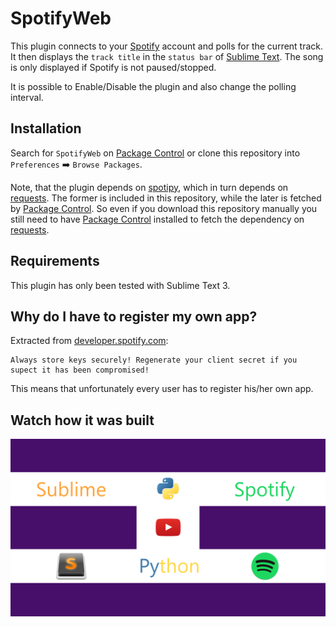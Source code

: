 # SpotifyWeb
This plugin connects to your [Spotify](https://www.spotify.com/) account and polls for the current track. It then displays the `track title` in the `status bar` of [Sublime Text](https://www.sublimetext.com/). The song is only displayed if Spotify is not paused/stopped.

It is possible to Enable/Disable the plugin and also change the polling interval.

## Installation
Search for `SpotifyWeb` on [Package Control](https://packagecontrol.io/installation#st3) or clone this repository into `Preferences` :arrow_right:  `Browse Packages`.

Note, that the plugin depends on [spotipy](https://spotipy.readthedocs.io), which in turn depends on [requests](https://github.com/requests/requests). The former is included in this repository, while the later is fetched by [Package Control](https://packagecontrol.io/installation#st3). So even if you download this repository manually you still need to have [Package Control](https://packagecontrol.io/installation#st3) installed to fetch the dependency on [requests](https://github.com/requests/requests).

## Requirements
This plugin has only been tested with Sublime Text 3.

## Why do I have to register my own app?
Extracted from [developer.spotify.com](https://developer.spotify.com/my-applications/#!/applications):
```
Always store keys securely! Regenerate your client secret if you supect it has been compromised!
```
This means that unfortunately every user has to register his/her own app.

## Watch how it was built
[![Watch on YouTube](resources/thumbnail_youtube.png)](https://youtu.be/1O-c-4mXqRc?list=PLJGDHERh23x_t5w5U3e_cWg5CLeCq8_7j "Watch on YouTube")
